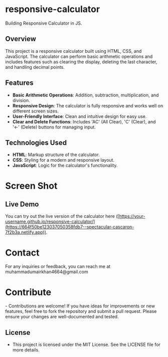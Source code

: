 # responsive-calculator
Building Responsive Calculator in JS.
## Overview
This project is a responsive calculator built using HTML, CSS, and JavaScript. The calculator can perform basic arithmetic operations and includes features such as clearing the display, deleting the last character, and handling decimal points.

## Features
- **Basic Arithmetic Operations**: Addition, subtraction, multiplication, and division.
- **Responsive Design**: The calculator is fully responsive and works well on different screen sizes.
- **User-Friendly Interface**: Clean and intuitive design for easy use.
- **Clear and Delete Functions**: Includes 'AC' (All Clear), 'C' (Clear), and '←' (Delete) buttons for managing input.

## Technologies Used
- **HTML**: Markup structure of the calculator.
- **CSS**: Styling for a modern and responsive layout.
- **JavaScript**: Logic for the calculator's functionality.


<h1>Screen Shot</h1>

## Live Demo
You can try out the live version of the calculator here ([https://your-username.github.io/responsive-calculator/](https://664f50be123037050358fdb7--spectacular-cascaron-7f2b3a.netlify.app)).

<h1>Contact</h1>
For any inquiries or feedback, you can reach me at muhammadumairkhan4664@gmail.com

<h1>Contribute </h1>
- Contributions are welcome! If you have ideas for improvements or new features, feel free to fork the repository and submit a pull request. Please ensure your changes are well-documented and tested.

## License
- This project is licensed under the MIT License. See the LICENSE file for more details.
